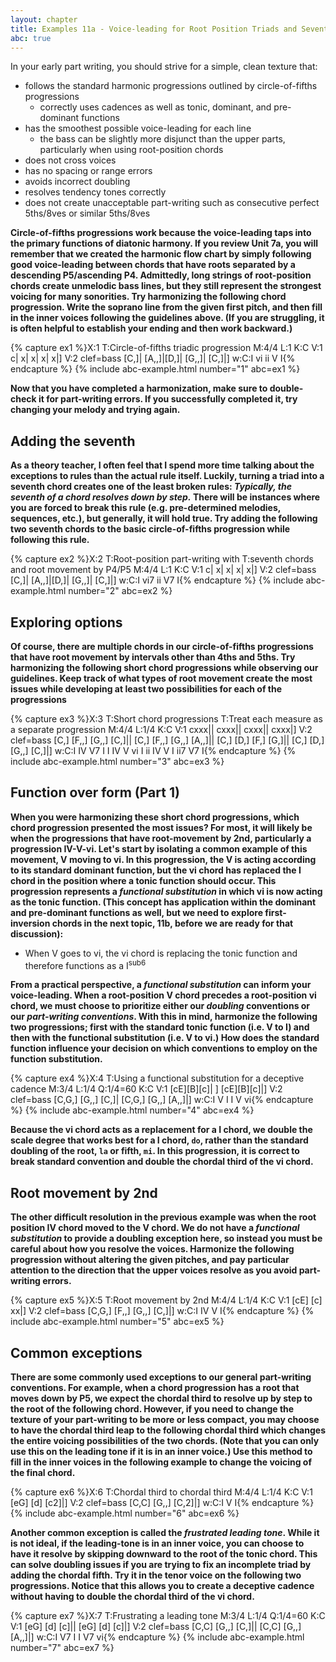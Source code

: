 ```yaml
---
layout: chapter
title: Examples 11a - Voice-leading for Root Position Triads and Seventh Chords
abc: true
---
```


In your early part writing, you should strive for a simple, clean texture that:
- follows the standard harmonic progressions outlined by circle-of-fifths progressions
    - correctly uses cadences as well as tonic, dominant, and pre-dominant functions
- has the smoothest possible voice-leading for each line
    - the bass can be slightly more disjunct than the upper parts, particularly when using root-position chords
- does not cross voices
- has no spacing or range errors
- avoids incorrect doubling
- resolves tendency tones correctly
- does not create unacceptable part-writing such as consecutive perfect 5ths/8ves or similar 5ths/8ves

**Circle-of-fifths progressions work because the voice-leading taps into the primary functions of diatonic harmony. If you review Unit 7a, you will remember that we created the harmonic flow chart by simply following good voice-leading between chords that have roots separated by a descending P5/ascending P4. Admittedly, long strings of root-position chords create unmelodic bass lines, but they still represent the strongest voicing for many sonorities. Try harmonizing the following chord progression. Write the soprano line from the given first pitch, and then fill in the inner voices following the guidelines above. (If you are struggling, it is often helpful to establish your ending and then work backward.)**

{% capture ex1 %}X:1
T:Circle-of-fifths triadic progression
M:4/4
L:1
K:C
V:1
c| x| x| x| x|]
V:2 clef=bass
[C,]| [A,,]|[D,]| [G,,]| [C,]|]
w:C:I vi ii V I{% endcapture %}
{% include abc-example.html number="1" abc=ex1 %}

**Now that you have completed a harmonization, make sure to double-check it for part-writing errors. If you successfully completed it, try changing your melody and trying again.**

## Adding the seventh

**As a theory teacher, I often feel that I spend more time talking about the exceptions to rules than the actual rule itself. Luckily, turning a triad into a seventh chord creates one of the least broken rules: *Typically, the seventh of a chord resolves down by step.* There will be instances where you are forced to break this rule (e.g. pre-determined melodies, sequences, etc.), but generally, it will hold true. Try adding the following two seventh chords to the basic circle-of-fifths progression while following this rule.**

{% capture ex2 %}X:2
T:Root-position part-writing with
T:seventh chords and root movement by P4/P5
M:4/4
L:1
K:C
V:1
c| x| x| x| x|]
V:2 clef=bass
[C,]| [A,,]|[D,]| [G,,]| [C,]|]
w:C:I vi7 ii V7 I{% endcapture %}
{% include abc-example.html number="2" abc=ex2 %}

## Exploring options

**Of course, there are multiple chords in our circle-of-fifths progressions that have root movement by intervals other than 4ths and 5ths. Try harmonizing the following short chord progressions while observing our guidelines. Keep track of what types of root movement create the most issues while developing at least two possibilities for each of the progressions**

{% capture ex3 %}X:3
T:Short chord progressions
T:Treat each measure as a separate progression
M:4/4
L:1/4
K:C
V:1
cxxx|| cxxx|| cxxx|| cxxx|]
V:2 clef=bass
[C,] [F,,] [G,,] [C,]|| [C,] [F,,] [G,,] [A,,]|| [C,] [D,] [F,] [G,]|| [C,] [D,] [G,,] [C,]|]
w:C:I IV V7 I I IV V vi I ii IV V I ii7 V7 I{% endcapture %}
{% include abc-example.html number="3" abc=ex3 %}

## Function over form (Part 1)

**When you were harmonizing these short chord progressions, which chord progression presented the most issues? For most, it will likely be when the progressions that have root-movement by 2nd, particularly a progression IV-V-vi. Let's start by isolating a common example of this movement, V moving to vi. In this progression, the V is acting according to its standard dominant function, but the vi chord has replaced the I chord in the position where a tonic function should occur. This progression represents a *functional substitution* in which vi is now acting as the tonic function. (This concept has application within the dominant and pre-dominant functions as well, but we need to explore first-inversion chords in the next topic, 11b, before we are ready for that discussion):**
- When V goes to vi, the vi chord is replacing the tonic function and therefore functions as a I<sup>sub6</sup>

**From a practical perspective, a *functional substitution* can inform your voice-leading. When a root-position V chord precedes a root-position vi chord, we must choose to prioritize either our *doubling* conventions or our *part-writing conventions*. With this in mind, harmonize the following two progressions; first with the standard tonic function (i.e. V to I) and then with the functional substitution (i.e. V to vi.) How does the standard function influence your decision on which conventions to employ on the function substitution.**

{% capture ex4 %}X:4
T:Using a functional substitution for a deceptive cadence
M:3/4
L:1/4
Q:1/4=60
K:C
V:1
[cE][B][c]| ] [cE][B][c]|]
V:2 clef=bass
[C,G,] [G,,] [C,]| [C,G,] [G,,] [A,,]|]
w:C:I V I I V vi{% endcapture %}
{% include abc-example.html number="4" abc=ex4 %}

**Because the vi chord acts as a replacement for a I chord, we double the scale degree that works best for a I chord, `do`, rather than the standard doubling of the root, `la` or fifth, `mi`. In this progression, it is correct to break standard convention and double the chordal third of the vi chord.**

## Root movement by 2nd

**The other difficult resolution in the previous example was when the root position IV chord moved to the V chord. We do not have a *functional substitution* to provide a doubling exception here, so instead you must be careful about how you resolve the voices. Harmonize the following progression without altering the given pitches, and pay particular attention to the direction that the upper voices resolve as you avoid part-writing errors.**

{% capture ex5 %}X:5
T:Root movement by 2nd
M:4/4
L:1/4
K:C
V:1
[cE] [c] xx|]
V:2 clef=bass
[C,G,] [F,,] [G,,] [C,]|]
w:C:I IV V I{% endcapture %}
{% include abc-example.html number="5" abc=ex5 %}

## Common exceptions

**There are some commonly used exceptions to our general part-writing conventions. For example, when a chord progression has a root that moves down by P5, we expect the chordal third to resolve up by step to the root of the following chord. However, if you need to change the texture of your part-writing to be more or less compact, you may choose to have the chordal third leap to the following chordal third which changes the entire voicing possibilities of the two chords. (Note that you can only use this on the leading tone if it is in an inner voice.) Use this method to fill in the inner voices in the following example to change the voicing of the final chord.**

{% capture ex6 %}X:6
T:Chordal third to chordal third
M:4/4
L:1/4
K:C
V:1
[eG] [d] [c2]|]
V:2 clef=bass
[C,C] [G,,] [C,2]|]
w:C:I V I{% endcapture %}
{% include abc-example.html number="6" abc=ex6 %}

**Another common exception is called the *frustrated leading tone*. While it is not ideal, if the leading-tone is in an inner voice, you can choose to have it resolve by skipping downward to the root of the tonic chord. This can solve doubling issues if you are trying to fix an incomplete triad by adding the chordal fifth. Try it in the tenor voice on the following two progressions. Notice that this allows you to create a deceptive cadence without having to double the chordal third of the vi chord.**

{% capture ex7 %}X:7
T:Frustrating a leading tone
M:3/4
L:1/4
Q:1/4=60
K:C
V:1
[eG] [d] [c]|| [eG] [d] [c]|]
V:2 clef=bass
[C,C] [G,,] [C,]|| [C,C] [G,,] [A,,]|]
w:C:I V7 I I V7 vi{% endcapture %}
{% include abc-example.html number="7" abc=ex7 %}